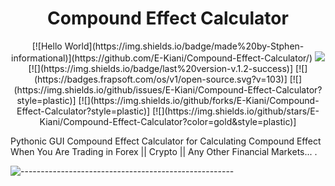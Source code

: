 <h1 align="center"> 
    Compound Effect Calculator
</h1>

<p align="center">
    [![Hello World](https://img.shields.io/badge/made%20by-Stphen-informational)](https://github.com/E-Kiani/Compound-Effect-Calculator/)
    <img src="https://img.shields.io/badge/language-python-blueviolet">
    [![](https://img.shields.io/badge/last%20version-v.1.2-success)]
    [![](https://badges.frapsoft.com/os/v1/open-source.svg?v=103)]
    [![](https://img.shields.io/github/issues/E-Kiani/Compound-Effect-Calculator?style=plastic)]
    [![](https://img.shields.io/github/forks/E-Kiani/Compound-Effect-Calculator?style=plastic)]
    [![](https://img.shields.io/github/stars/E-Kiani/Compound-Effect-Calculator?color=gold&style=plastic)]
</p>


Pythonic GUI Compound Effect Calculator for Calculating Compound Effect When You Are Trading in Forex || Crypto || Any Other Financial Markets... .

![-----------------------------------------------------](https://raw.githubusercontent.com/andreasbm/readme/master/assets/lines/rainbow.png)

